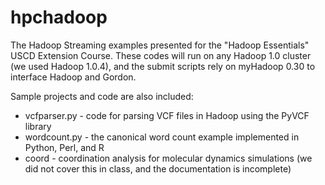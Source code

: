 hpchadoop
=========

The Hadoop Streaming examples presented for the "Hadoop Essentials" USCD 
Extension Course.  These codes will run on any Hadoop 1.0 cluster (we used
Hadoop 1.0.4), and the submit scripts rely on myHadoop 0.30 to interface Hadoop
and Gordon.

Sample projects and code are also included:

* vcfparser.py - code for parsing VCF files in Hadoop using the PyVCF library
* wordcount.py - the canonical word count example implemented in Python, Perl, and R
* coord - coordination analysis for molecular dynamics simulations (we did not 
  cover this in class, and the documentation is incomplete)
